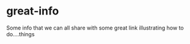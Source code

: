great-info
==========

Some info that we can all share with some great link illustrating how to do....things